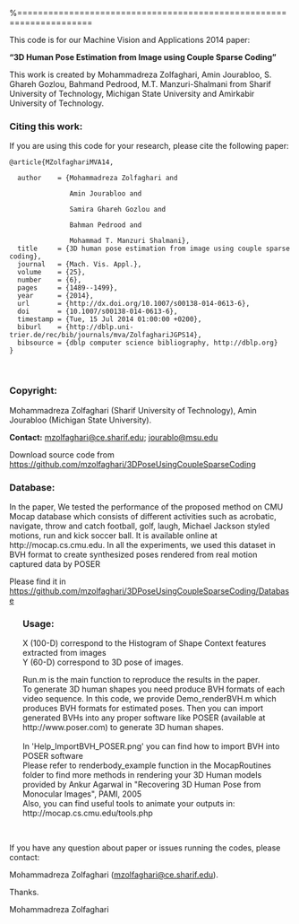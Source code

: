 %====================================================================

This code is for our Machine Vision and Applications 2014 paper:

	
<strong>“3D Human Pose Estimation from Image using Couple Sparse Coding”</strong>

This work is created by Mohammadreza Zolfaghari, Amin Jourabloo, S. Ghareh Gozlou, Bahmand Pedrood, M.T. Manzuri-Shalmani from Sharif University of Technology, Michigan State University and Amirkabir University of Technology.

<h3>Citing this work:</h3>

If you are using this code for your research, please cite the following paper:<br>



<pre><code>@article{MZolfaghariMVA14, <br>
  author    = {Mohammadreza Zolfaghari and <br>
               Amin Jourabloo and <br>
               Samira Ghareh Gozlou and <br>
               Bahman Pedrood and <br>
               Mohammad T. Manzuri Shalmani},
  title     = {3D human pose estimation from image using couple sparse coding},
  journal   = {Mach. Vis. Appl.},
  volume    = {25},
  number    = {6},
  pages     = {1489--1499},
  year      = {2014},
  url       = {http://dx.doi.org/10.1007/s00138-014-0613-6},
  doi       = {10.1007/s00138-014-0613-6},
  timestamp = {Tue, 15 Jul 2014 01:00:00 +0200},
  biburl    = {http://dblp.uni-trier.de/rec/bib/journals/mva/ZolfaghariJGPS14},
  bibsource = {dblp computer science bibliography, http://dblp.org}
}
</code></pre>
<br>
<h3>Copyright:</h3>
Mohammadreza Zolfaghari (Sharif University of Technology), Amin Jourabloo (Michigan State University).

<strong>Contact:</strong>  mzolfaghari@ce.sharif.edu; jourablo@msu.edu 



Download source code from https://github.com/mzolfaghari/3DPoseUsingCoupleSparseCoding 

<p>

<h3>Database:</h3>
In the paper, We tested the performance of the proposed method on CMU Mocap database which consists of different activities such as acrobatic, navigate, throw and catch football, golf, laugh, Michael Jackson styled motions, run and kick soccer ball. It is available online at http://mocap.cs.cmu.edu. In all the experiments, we used this dataset in BVH format to create synthesized poses rendered from real motion captured data by POSER

Please find it in https://github.com/mzolfaghari/3DPoseUsingCoupleSparseCoding/Database
<ul class="task-list">

<h3>Usage:</h3>
<li> X (100-D) correspond to the Histogram of Shape Context features extracted from images </li>
<li> Y (60-D) correspond to 3D pose of images.</li>
</ul>
<ul class="task-list">
<li>Run.m is the main function to reproduce the results in the paper.</li>
<li>To generate 3D human shapes you need produce BVH formats of each video sequence.
In this code, we provide Demo_renderBVH.m which produces BVH formats for estimated poses. Then you can import generated BVHs into any proper software like POSER (available at http://www.poser.com) to generate 3D human shapes.</li>

<br>
 In 'Help_ImportBVH_POSER.png' you can find how to import BVH into POSER
 software

<br>
Please refer to renderbody_example function in the MocapRoutines folder to
find more methods in rendering your 3D Human models provided by Ankur
Agarwal in "Recovering 3D Human Pose from Monocular Images", PAMI, 2005
<br>
Also, you can find useful tools to animate your outputs in:
http://mocap.cs.cmu.edu/tools.php
</ul>

<br>

If you have any question about paper or issues running the codes, please contact:

 Mohammadreza Zolfaghari (mzolfaghari@ce.sharif.edu).


Thanks.


Mohammadreza Zolfaghari
